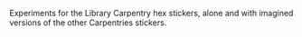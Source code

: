 Experiments for the Library Carpentry hex stickers, alone and with imagined versions of the other Carpentries stickers.
